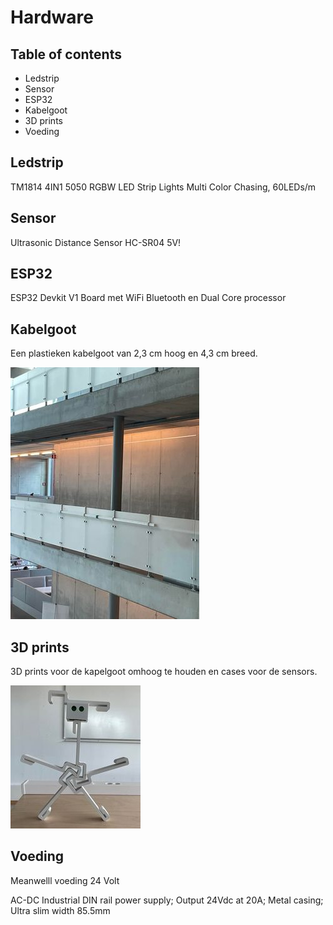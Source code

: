 # Hardware

## Table of contents
- Ledstrip
- Sensor
- ESP32
- Kabelgoot
- 3D prints
- Voeding

## Ledstrip

TM1814 4IN1 5050 RGBW LED Strip Lights Multi Color Chasing, 60LEDs/m 


## Sensor

Ultrasonic Distance Sensor HC-SR04 5V!

## ESP32

ESP32 Devkit V1 Board met WiFi Bluetooth en Dual Core processor 


## Kabelgoot

Een plastieken kabelgoot van 2,3 cm hoog en 4,3 cm breed.

<img src="Documenten/images/kabelGoot.jpg" alt="KabelGoot">

## 3D prints

3D prints voor de kapelgoot omhoog te houden en cases voor de sensors.

<img src="Documenten/images/AURORA_MASCOT.jpg" alt="AURORA_MASCOT">

## Voeding

Meanwelll voeding 24 Volt 

AC-DC Industrial DIN rail power supply; Output 24Vdc at 20A; Metal casing; Ultra slim width 85.5mm
